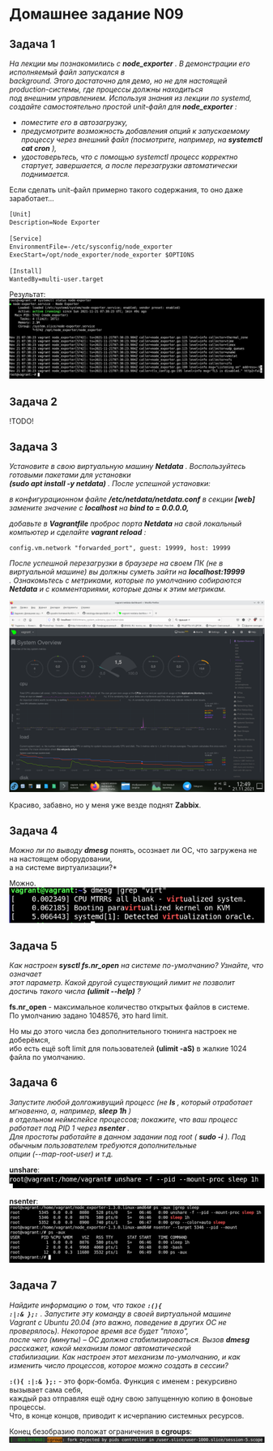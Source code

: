 Домашнее задание N09
====================

Задача 1
--------

*На лекции мы познакомились с* ***node_exporter*** *. В демонстрации его исполняемый файл запускался в  
background. Этого достаточно для демо, но не для настоящей production-системы, где процессы должны находиться  
под внешним управлением. Используя знания из лекции по systemd, создайте самостоятельно простой unit-файл для* ***node_exporter*** *:*  
  
+    *поместите его в автозагрузку,*
+    *предусмотрите возможность добавления опций к запускаемому процессу через внешний файл (посмотрите, например, на* ***systemctl cat cron*** *),*
+    *удостоверьтесь, что с помощью systemctl процесс корректно стартует, завершается, а после перезагрузки автоматически поднимается.*

Если сделать unit-файл примерно такого содержания, то оно даже заработает...  

    [Unit]  
    Description=Node Exporter  
      
    [Service]  
    EnvironmentFile=-/etc/sysconfig/node_exporter  
    ExecStart=/opt/node_exporter/node_exporter $OPTIONS  
      
    [Install]  
    WantedBy=multi-user.target  
  
Результат:
![Запущенный Node exporter](/dz09/pic/node_status.png)

Задача 2
--------

!TODO!

Задача 3
--------

*Установите в свою виртуальную машину* ***Netdata*** *. Воспользуйтесь готовыми пакетами для установки*  
***(sudo apt install -y netdata)*** *. После успешной установки:*  
  
*в конфигурационном файле* ***/etc/netdata/netdata.conf*** *в секции* ***[web]***  
*замените значение с* ***localhost*** *на* ***bind to = 0.0.0.0,***  
  
*добавьте в* ***Vagrantfile*** *проброс порта* ***Netdata*** *на свой локальный компьютер и сделайте* ***vagrant reload*** *:*  
  
    config.vm.network "forwarded_port", guest: 19999, host: 19999  
  
*После успешной перезагрузки в браузере на своем ПК (не в виртуальной машине) вы должны суметь зайти на* ***localhost:19999***  
*. Ознакомьтесь с метриками, которые по умолчанию собираются* ***Netdata*** *и с комментариями, которые даны к этим метрикам.*  
  
![Netdata](/dz09/pic/netdata.png)
  
Красиво, забавно, но у меня уже везде поднят **Zabbix**.  

Задача 4
--------

*Можно ли по выводу* ***dmesg*** понять, осознает ли ОС, что загружена не на настоящем оборудовании,  
а на системе виртуализации?*  
  
Можно.  
![Запуск на виртуалке](/dz09/pic/dmesg_virt.png)

Задача 5
--------

*Как настроен* ***sysctl fs.nr_open*** *на системе по-умолчанию? Узнайте, что означает  
этот параметр. Какой другой существующий лимит не позволит достичь такого числа* ***(ulimit --help)*** *?*

**fs.nr_open** - максимальное количество открытых файлов в системе.  
По умолчанию задано 1048576, это hard limit.  
  
Но мы до этого числа без дополнительного тюнинга настроек не доберёмся,  
ибо есть ещё soft limit для пользователей **(ulimit -aS)** в жалкие 1024 файла по умолчанию.  

Задача 6
--------

*Запустите любой долгоживущий процесс (не* ***ls*** *, который отработает мгновенно, а, например,* ***sleep 1h*** *)  
в отдельном неймспейсе процессов; покажите, что ваш процесс работает под PID 1 через* ***nsenter*** *.  
Для простоты работайте в данном задании под root (* ***sudo -i*** *). Под обычным пользователем требуются дополнительные  
опции (--map-root-user) и т.д.*  
  
**unshare**:  
![unshare](/dz09/pic/unshare.png)
  
**nsenter**:  
![nsenter](/dz09/pic/nsenter.png)

Задача 7
--------

*Найдите информацию о том, что такое* ***<code>:\(\)\{ :|:& \};:</code>*** *. Запустите эту команду в своей виртуальной машине  
Vagrant с Ubuntu 20.04 (это важно, поведение в других ОС не проверялось). Некоторое время все будет "плохо",  
после чего (минуты) – ОС должна стабилизироваться. Вызов* ***dmesg*** *расскажет, какой механизм помог автоматической  
стабилизации. Как настроен этот механизм по-умолчанию, и как изменить число процессов, которое можно создать в сессии?*  
  
**<code>:\(\)\{ :|:& \};:</code>** - это форк-бомба. Функция с именем **:** рекурсивно вызывает сама себя,  
каждый раз отправляя ещё одну свою запущенную копию в фоновые процессы.  
Что, в конце концов, приводит к исчерпанию системных ресурсов.  
  
Конец безобразию положат ограничения в **cgroups**:  
![fork rejected](/dz09/pic/fork_rejected.png)
